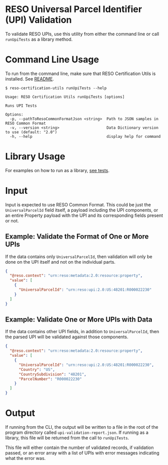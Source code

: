 # RESO Universal Parcel Identifier (UPI) Validation
To validate RESO UPIs, use this utility from either the command line or call `runUpiTests` as a library method.

# Command Line Usage
To run from the command line, make sure that RESO Certification Utils is installed. See [README](/README.md).

```
$ reso-certification-utils runUpiTests --help

Usage: RESO Certification Utils runUpiTests [options]

Runs UPI Tests

Options:
  -p, --pathToResoCommonFormatJson <string>  Path to JSON samples in RESO Common Format
  -v, --version <string>                     Data Dictionary version to use (default: "2.0")
  -h, --help                                 display help for command

```

# Library Usage
For examples on how to run as a library, [see tests](/test/upi.js). 

# Input
Input is expected to use RESO Common Format. This could be just the `UniversalParcelId` field itself, a payload including the UPI components, or an entire Property payload with the UPI and its corresponding fields present or not.

## Example: Validate the Format of One or More UPIs
If the data contains only `UniversalParcelId`, then validation will only be done on the UPI itself and not on the individual parts. 

```json
{
  "@reso.context": "urn:reso:metadata:2.0:resource:property",
  "value": [
    {
      "UniversalParcelId": "urn:reso:upi:2.0:US:48201:R000022230"
    }
  ]
}
```

## Example: Validate One or More UPIs with Data
If the data contains other UPI fields, in addition to `UniversalParcelId`, then the parsed UPI will be validated against those components. 

```json
{
  "@reso.context": "urn:reso:metadata:2.0:resource:property",
  "value": [
    {
      "UniversalParcelId": "urn:reso:upi:2.0:US:48201:R000022230",
      "Country": "US",
      "CountrySubdivision": "48201",
      "ParcelNumber": "R000022230"
    }
  ]
}
```

# Output
If running from the CLI, the output will be written to a file in the root of the program directory called `upi-validation-report.json`. If running as a library, this file will be returned from the call to `runUpiTests`.

This file will either contain the number of validated records, if validation passed, or an error array with a list of UPIs with error messages indicating what the error was. 